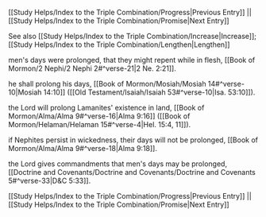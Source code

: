 [[Study Helps/Index to the Triple Combination/Progress|Previous Entry]]  ||  [[Study Helps/Index to the Triple Combination/Promise|Next Entry]]

 See also [[Study Helps/Index to the Triple Combination/Increase|Increase]]; [[Study Helps/Index to the Triple Combination/Lengthen|Lengthen]]

 men's days were prolonged, that they might repent while in flesh, [[Book of Mormon/2 Nephi/2 Nephi 2#^verse-21|2 Ne. 2:21]].

 he shall prolong his days, [[Book of Mormon/Mosiah/Mosiah 14#^verse-10|Mosiah 14:10]] ([[Old Testament/Isaiah/Isaiah 53#^verse-10|Isa. 53:10]]).

 the Lord will prolong Lamanites' existence in land, [[Book of Mormon/Alma/Alma 9#^verse-16|Alma 9:16]] ([[Book of Mormon/Helaman/Helaman 15#^verse-4|Hel. 15:4, 11]]).

 if Nephites persist in wickedness, their days will not be prolonged, [[Book of Mormon/Alma/Alma 9#^verse-18|Alma 9:18]].

 the Lord gives commandments that men's days may be prolonged, [[Doctrine and Covenants/Doctrine and Covenants/Doctrine and Covenants 5#^verse-33|D&C 5:33]].

[[Study Helps/Index to the Triple Combination/Progress|Previous Entry]]  ||  [[Study Helps/Index to the Triple Combination/Promise|Next Entry]]